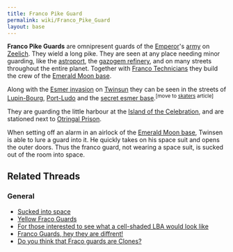 ```yaml
---
title: Franco Pike Guard
permalink: wiki/Franco_Pike_Guard
layout: base
---
```


**Franco Pike Guards** are omnipresent guards of the
[Emperor](Emperor "wikilink")'s
[army](:category:Imperial_Legion "wikilink") on
[Zeelich](Zeelich "wikilink"). They wield a long pike. They are seen at
any place needing minor guarding, like the
[astroport](astroport "wikilink"), the [gazogem
refinery](gazogem_refinery "wikilink"), and on many streets throughout
the entire planet. Together with [Franco
Technicians](Franco_Technician "wikilink") they build the crew of the
[Emerald Moon base](Emerald_Moon_base "wikilink").

Along with the [Esmer invasion](Esmer_invasion "wikilink") on
[Twinsun](Twinsun "wikilink") they can be seen in the streets of
[Lupin-Bourg](Lupin-Bourg "wikilink"), [Port-Ludo](Port-Ludo "wikilink")
and the [secret esmer base](secret_esmer_base "wikilink").<sup>\[move to
[skaters](Franco_Skater_Green "wikilink") article\]</sup>

They are guarding the little harbour at the [Island of the
Celebration](Island_of_the_Celebration "wikilink"), and are stationed
next to [Otringal Prison](Otringal_Prison "wikilink").

When setting off an alarm in an airlock of the [Emerald Moon
base](Emerald_Moon_base "wikilink"), Twinsen is able to lure a guard
into it. He quickly takes on his space suit and opens the outer doors.
Thus the franco guard, not wearing a space suit, is sucked out of the
room into space.

## Related Threads

### General

- [Sucked into
  space](https://forum.magicball.net/showthread.php?t=11244)
- [Yellow Fraco
  Guards](https://forum.magicball.net/showthread.php?t=4634)
- [For those interested to see what a cell-shaded LBA would look
  like](https://forum.magicball.net/showthread.php?t=6222)
- [Franco Guards, hey they are
  diffrent!](https://forum.magicball.net/showthread.php?t=4683)
- [Do you think that Fraco guards are
  Clones?](https://forum.magicball.net/showthread.php?t=4682)

